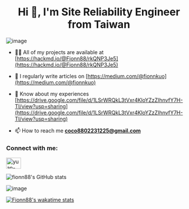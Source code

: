 <h1 align="center">Hi 👋, I'm Site Reliability Engineer from Taiwan</h1>

![image](https://camo.githubusercontent.com/2fc98802898c5af2199af837c860eb178afe288c8a7ad108018a8ef9937a0c67/68747470733a2f2f696d616765732e637265646c792e636f6d2f73697a652f323030783230302f696d616765732f30653238346333662d353136342d346232312d383636302d3064383437333739343162632f696d6167652e706e67)

- 👨‍💻 All of my projects are available at [https://hackmd.io/@Fionn88/rkQNP3Je5](https://hackmd.io/@Fionn88/rkQNP3Je5)

- 📝 I regularly write articles on [https://medium.com/@fionnkuo](https://medium.com/@fionnkuo)

- 📄 Know about my experiences [https://drive.google.com/file/d/1LSrWRQkL3tVxr4KloYZzZIhnvfY7H-TI/view?usp=sharing](https://drive.google.com/file/d/1LSrWRQkL3tVxr4KloYZzZIhnvfY7H-TI/view?usp=sharing)

- 📫 How to reach me **coco8802231225@gmail.com**

<h3 align="left">Connect with me:</h3>
<p align="left">
<a href="https://www.linkedin.com/in/yuan-heng-kuo/" target="blank"><img align="center" src="https://raw.githubusercontent.com/rahuldkjain/github-profile-readme-generator/master/src/images/icons/Social/linked-in-alt.svg" alt="yuan-heng-kuo-67a746170" height="30" width="40" /></a>
</p>

![fionn88's GitHub stats](https://github-readme-stats.vercel.app/api?username=fionn88&show_icons=true&theme=highcontrast)

![image](https://wakatime.com/badge/user/806021b6-a599-46cd-be7b-594f7b23c734.svg)

[![Fionn88's wakatime stats](https://github-readme-stats.vercel.app/api/wakatime?username=@Fionn88&v=2)](https://github.com/anuraghazra/github-readme-stats)


